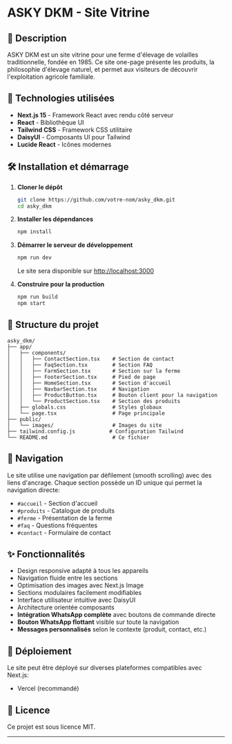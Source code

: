 # ASKY DKM - Site Vitrine

## 📑 Description

ASKY DKM est un site vitrine pour une ferme d'élevage de volailles traditionnelle, fondée en 1985. Ce site one-page présente les produits, la philosophie d'élevage naturel, et permet aux visiteurs de découvrir l'exploitation agricole familiale.

## 🚀 Technologies utilisées

- **Next.js 15** - Framework React avec rendu côté serveur
- **React** - Bibliothèque UI
- **Tailwind CSS** - Framework CSS utilitaire
- **DaisyUI** - Composants UI pour Tailwind
- **Lucide React** - Icônes modernes

## 🛠️ Installation et démarrage

1. **Cloner le dépôt**
   ```bash
   git clone https://github.com/votre-nom/asky_dkm.git
   cd asky_dkm
   ```

2. **Installer les dépendances**
   ```bash
   npm install
   ```

3. **Démarrer le serveur de développement**
   ```bash
   npm run dev
   ```
   Le site sera disponible sur [http://localhost:3000](http://localhost:3000)

4. **Construire pour la production**
   ```bash
   npm run build
   npm start
   ```

## 📂 Structure du projet

```
asky_dkm/
├── app/
│   ├── components/
│   │   ├── ContactSection.tsx    # Section de contact
│   │   ├── FaqSection.tsx        # Section FAQ
│   │   ├── FarmSection.tsx       # Section sur la ferme
│   │   ├── FooterSection.tsx     # Pied de page
│   │   ├── HomeSection.tsx       # Section d'accueil
│   │   ├── NavbarSection.tsx     # Navigation
│   │   ├── ProductButton.tsx     # Bouton client pour la navigation
│   │   └── ProductSection.tsx    # Section des produits
│   ├── globals.css               # Styles globaux
│   └── page.tsx                  # Page principale
├── public/
│   └── images/                   # Images du site
├── tailwind.config.js           # Configuration Tailwind
└── README.md                     # Ce fichier
```

## 🧭 Navigation

Le site utilise une navigation par défilement (smooth scrolling) avec des liens d'ancrage. Chaque section possède un ID unique qui permet la navigation directe:

- `#accueil` - Section d'accueil
- `#produits` - Catalogue de produits
- `#ferme` - Présentation de la ferme
- `#faq` - Questions fréquentes
- `#contact` - Formulaire de contact

## ✨ Fonctionnalités

- Design responsive adapté à tous les appareils
- Navigation fluide entre les sections
- Optimisation des images avec Next.js Image
- Sections modulaires facilement modifiables
- Interface utilisateur intuitive avec DaisyUI
- Architecture orientée composants
- **Intégration WhatsApp complète** avec boutons de commande directe
- **Bouton WhatsApp flottant** visible sur toute la navigation
- **Messages personnalisés** selon le contexte (produit, contact, etc.)

## 🔄 Déploiement

Le site peut être déployé sur diverses plateformes compatibles avec Next.js:

- Vercel (recommandé)


## 📝 Licence

Ce projet est sous licence MIT.

---

